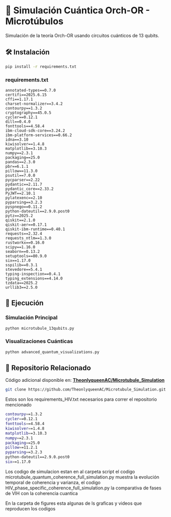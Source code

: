 # 🧠 Simulación Cuántica Orch-OR - Microtúbulos

Simulación de la teoría Orch-OR usando circuitos cuánticos de 13 qubits.

## 🛠️ Instalación

```bash
pip install -r requirements.txt
```

### requirements.txt
```
﻿annotated-types==0.7.0
certifi==2025.6.15
cffi==1.17.1
charset-normalizer==3.4.2
contourpy==1.3.2
cryptography==45.0.5
cycler==0.12.1
dill==0.4.0
fonttools==4.58.4
ibm-cloud-sdk-core==3.24.2
ibm-platform-services==0.66.2
idna==3.10
kiwisolver==1.4.8
matplotlib==3.10.3
numpy==2.3.1
packaging==25.0
pandas==2.3.0
pbr==6.1.1
pillow==11.3.0
psutil==7.0.0
pycparser==2.22
pydantic==2.11.7
pydantic_core==2.33.2
PyJWT==2.10.1
pylatexenc==2.10
pyparsing==3.2.3
pyspnego==0.11.2
python-dateutil==2.9.0.post0
pytz==2025.2
qiskit==2.1.0
qiskit-aer==0.17.1
qiskit-ibm-runtime==0.40.1
requests==2.32.4
requests_ntlm==1.3.0
rustworkx==0.16.0
scipy==1.16.0
seaborn==0.13.2
setuptools==80.9.0
six==1.17.0
sspilib==0.3.1
stevedore==5.4.1
typing-inspection==0.4.1
typing_extensions==4.14.0
tzdata==2025.2
urllib3==2.5.0
```

## 🚀 Ejecución

### Simulación Principal
```bash
python microtubule_13qubits.py
```

### Visualizaciones Cuánticas
```bash
python advanced_quantum_visualizations.py
```

## 🔗 Repositorio Relacionado

Código adicional disponible en: **[TheonlyqueenAC/Microtubule_Simulation](https://github.com/TheonlyqueenAC/Microtubule_Simulation)**

```bash
git clone https://github.com/TheonlyqueenAC/Microtubule_Simulation.git
```
Estos son los requirements_HIV.txt necesarios para correr el repositorio mencionado
```bash
contourpy==1.3.2
cycler==0.12.1
fonttools==4.58.4
kiwisolver==1.4.8
matplotlib==3.10.3
numpy==2.3.1
packaging==25.0
pillow==11.2.1
pyparsing==3.2.3
python-dateutil==2.9.0.post0
six==1.17.0
```

Los codigo de simulacion estan en al carpeta script 
el codigo microtubule_quantum_coherence_full_simulation.py muestra la evolución temporal de coherencia y varianza, el codigo HIV_phase_specific_coherence_full_simulation.py la comparativa de fases de VIH con la coherencia cuantica

En la carpeta de figures esta algunas de ls graficas y videos que reproducen los codigos

